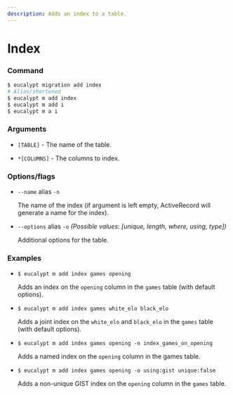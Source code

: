 ```yaml
---
description: Adds an index to a table.
---
```


# Index

### Command

```ruby
$ eucalypt migration add index
# Alias/shortened
$ eucalypt m add index
$ eucalypt m add i
$ eucalypt m a i
```

### Arguments

* `[TABLE]` - The name of the table.

* `*[COLUMNS]` - The columns to index.

### Options/flags

* `--name` alias `-n`

  The name of the index \(if argument is left empty, ActiveRecord will generate a name for the index\).

* `--options` alias `-o` _\(Possible values: \[unique, length, where, using, type\]\)_

  Additional options for the table.

### Examples

* `$ eucalypt m add index games opening`

  Adds an index on the `opening` column in the `games` table \(with default options\).

* `$ eucalypt m add index games white_elo black_elo`

  Adds a joint index on the `white_elo` and `black_elo` in the `games` table \(with default options\).

* `$ eucalypt m add index games opening -n index_games_on_opening`

  Adds a named index on the `opening` column in the games table.

* `$ eucalypt m add index games opening -o using:gist unique:false`

  Adds a non-unique GIST index on the `opening` column in the `games` table.

